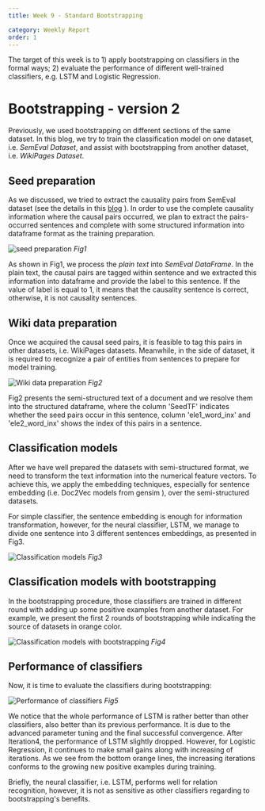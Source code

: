 ```yaml
---
title: Week 9 - Standard Bootstrapping

category: Weekly Report
order: 1
---
```


<!--
1. Bootstrapping Overview
2. Bootstrapping performance
 -->

The target of this week is to 1) apply bootstrapping on classifiers in the formal ways; 2) evaluate the performance of different well-trained classifiers, e.g. LSTM and Logistic Regression.


# Bootstrapping - version 2
Previously, we used bootstrapping on different sections of the same dataset. In this blog, we try to train the classification model on one dataset, i.e. *SemEval Dataset*, and assist with bootstrapping from another dataset, i.e. *WikiPages Dataset*.


## Seed preparation
As we discussed, we tried to extract the causality pairs from SemEval dataset (see the details in this [blog](https://zoenantes.github.io/GSoc2021-DBpedia-NeuralExtraction/weekly_report/2021-06-20-week2/) ). In order to use the complete causality information where the causal pairs occurred, we plan to extract the pairs-occurred sentences and complete with some structured information into dataframe format as the training preparation.


![seed preparation](https://zoenantes.github.io/GSoc2021-DBpedia-NeuralExtraction/images/week9-1.png)
*Fig1*

As shown in Fig1, we process the *plain text* into *SemEval DataFrame*. In the plain text, the causal pairs are tagged within sentence and we extracted this information into dataframe and provide the label to this sentence. If the value of label is equal to 1, it means that the causality sentence is correct, otherwise, it is not causality sentences.



## Wiki data preparation
Once we acquired the causal seed pairs, it is feasible to tag this pairs in other datasets, i.e. WikiPages datasets. Meanwhile, in the side of dataset, it is required to recognize a pair of entities from sentences to prepare for model training.

![Wiki data preparation](https://zoenantes.github.io/GSoc2021-DBpedia-NeuralExtraction/images/week9-2.png)
*Fig2*

Fig2 presents the semi-structured text of a document and we resolve them into the structured dataframe, where the column 'SeedTF' indicates whether the seed pairs occur in this sentence, column 'ele1_word_inx' and 'ele2_word_inx' shows the index of this pairs in a sentence.


## Classification models
After we have well prepared the datasets with semi-structured format, we need to transform the text information into the numerical feature vectors. To achieve this, we apply the embedding techniques, especially for sentence embedding (i.e. Doc2Vec models from gensim ), over the semi-structured datasets.

For simple classifier, the sentence embedding is enough for information transformation, however, for the neural classifier, LSTM, we manage to divide one sentence into 3 different sentences embeddings, as presented in Fig3.


![Classification models](https://zoenantes.github.io/GSoc2021-DBpedia-NeuralExtraction/images/week9-3.png)
*Fig3*



## Classification models with bootstrapping

In the bootstrapping procedure, those classifiers are trained in different round with adding up some positive examples from another dataset. For example, we present the first 2 rounds of bootstrapping while indicating the source of datasets in orange color.

![Classification models with bootstrapping](https://zoenantes.github.io/GSoc2021-DBpedia-NeuralExtraction/images/week9-4.png)
*Fig4*



## Performance of classifiers

Now, it is time to evaluate the classifiers during bootstrapping:


![Performance of classifiers](https://zoenantes.github.io/GSoc2021-DBpedia-NeuralExtraction/images/week9-5.png)
*Fig5*

We notice that the whole performance of LSTM is rather better than other classifiers, also better than its previous performance. It is due to the advanced parameter tuning and the final successful convergence. After Iteration4, the performance of LSTM slightly dropped. However, for Logistic Regression, it continues to make small gains along with increasing of iterations. As we see from the bottom orange lines, the increasing iterations conforms to the growing new positive examples during training.

Briefly, the neural classifier, i.e. LSTM, performs well for relation recognition, however, it is not as sensitive as other classifiers regarding to  bootstrapping's benefits. 
